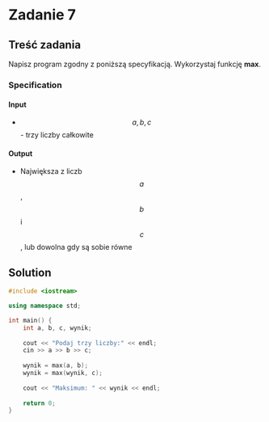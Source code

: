 # Zadanie 7

## Treść zadania

Napisz program zgodny z poniższą specyfikacją. Wykorzystaj funkcję **max**.

### Specification

#### Input

* $$a, b, c$$ - trzy liczby całkowite

#### Output

* Największa z liczb $$a$$, $$b$$ i $$c$$ , lub dowolna gdy są sobie równe

## Solution

```cpp
#include <iostream>

using namespace std;

int main() {
    int a, b, c, wynik;
    
    cout << "Podaj trzy liczby:" << endl;
    cin >> a >> b >> c;
    
    wynik = max(a, b);
    wynik = max(wynik, c);
    
    cout << "Maksimum: " << wynik << endl;
    
    return 0;
}
```
